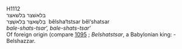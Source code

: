 <body>
  <p>H1112<br>  בּלאשׁצּר    בּלשׁאצּר  <br> בֵּלשַׁאצַּּר  בֵּלאשַׁצַר  ‎  bêlsha‘tstsar  bêl‘shatsar  <br><i>bale-shats-tsar‘,</i> <i>bale-shats-tsar‘ </i><br>Of foreign origin (compare <a href="h1095.htm">1095</a> ; <i>Belshatstsar</i>, a Babylonian king: - Belshazzar.<br></p>
 </body>